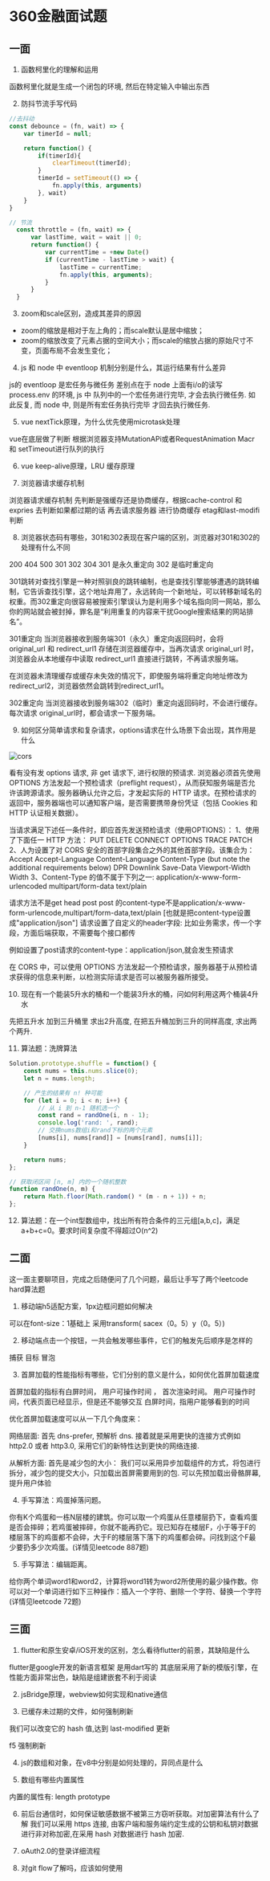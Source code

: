 # 360金融面试题

## 一面

01. 函数柯里化的理解和运用

  函数柯里化就是生成一个闭包的环境, 然后在特定输入中输出东西

02. 防抖节流手写代码

``` js
//去抖动
const debounce = (fn, wait) => {
    var timerId = null;

    return function() {
        if(timerId){
            clearTimeout(timerId);
        }
        timerId = setTimeout(() => {
            fn.apply(this, arguments)
        }, wait)
    }
}
```

``` js
// 节流
  const throttle = (fn, wait) => {
      var lastTime, wait = wait || 0;
      return function() {
          var currentTime = +new Date()
          if (currentTime - lastTime > wait) {
              lastTime = currentTime;
              fn.apply(this, arguments);
          }
      }
  }
```

03. zoom和scale区别，造成其差异的原因

* zoom的缩放是相对于左上角的；而scale默认是居中缩放；
* zoom的缩放改变了元素占据的空间大小；而scale的缩放占据的原始尺寸不变，页面布局不会发生变化；

04. js 和 node 中 eventloop 机制分别是什么，其运行结果有什么差异

js的 eventloop 是宏任务与微任务 差别点在于 node 上面有i/o的读写 process.env 的环境, js 中 队列中的一个宏任务进行完毕, 才会去执行微任务. 如此反复, 而 node 中, 则是所有宏任务执行完毕 才回去执行微任务.

05. vue nextTick原理，为什么优先使用microtask处理

vue在底层做了判断 根据浏览器支持MutationAPi或者RequestAnimation Macr和 setTimeout进行队列的执行

06. vue keep-alive原理，LRU 缓存原理

07. 浏览器请求缓存机制

浏览器请求缓存机制 先判断是强缓存还是协商缓存，根据cache-control 和expries 去判断如果都过期的话 再去请求服务器 进行协商缓存 etag和last-modifi 判断

08. 浏览器状态码有哪些，301和302表现在客户端的区别，浏览器对301和302的处理有什么不同

 200 404 500 301 302 304
301 是永久重定向  302 是临时重定向

301跳转对查找引擎是一种对照驯良的跳转编制，也是查找引擎能够遭遇的跳转编制，它告诉查找引擎，这个地址弃用了，永远转向一个新地址，可以转移新域名的权重。而302重定向很容易被搜索引擎误认为是利用多个域名指向同一网站，那么你的网站就会被封掉，罪名是“利用重复的内容来干扰Google搜索结果的网站排名”。

301重定向
当浏览器接收到服务端301（永久）重定向返回码时，会将 original_url 和 redirect_url1 存储在浏览器缓存中，当再次请求 original_url 时，浏览器会从本地缓存中读取 redirect_url1 直接进行跳转，不再请求服务端。

在浏览器未清理缓存或缓存未失效的情况下，即使服务端将重定向地址修改为redirect_url2，浏览器依然会跳转到redirect_url1。

302重定向
当浏览器接收到服务端302（临时）重定向返回码时，不会进行缓存。每次请求 original_url时，都会请求一下服务端。

09. 如何区分简单请求和复杂请求，options请求在什么场景下会出现，其作用是什么

![cors](https://tva1.sinaimg.cn/large/0081Kckwgy1gjz3skllorj30iy099abs.jpg)

看有没有发 options 请求, 非 get 请求下, 进行权限的预请求.
浏览器必须首先使用 OPTIONS 方法发起一个预检请求（preflight request），从而获知服务端是否允许该跨源请求。服务器确认允许之后，才发起实际的 HTTP 请求。在预检请求的返回中，服务器端也可以通知客户端，是否需要携带身份凭证（包括 Cookies 和 HTTP 认证相关数据）。

当请求满足下述任一条件时，即应首先发送预检请求（使用OPTIONS）：
1、使用了下面任一 HTTP 方法：
PUT
DELETE
CONNECT
OPTIONS
TRACE
PATCH
2、人为设置了对 CORS 安全的首部字段集合之外的其他首部字段。该集合为：
Accept
Accept-Language
Content-Language
Content-Type (but note the additional requirements below)
DPR
Downlink
Save-Data
Viewport-Width
Width
3、Content-Type 的值不属于下列之一:
application/x-www-form-urlencoded
multipart/form-data
text/plain

请求方法不是get head post
post 的content-type不是application/x-www-form-urlencode,multipart/form-data,text/plain [也就是把content-type设置成"application/json"]
请求设置了自定义的header字段: 比如业务需求，传一个字段，方面后端获取，不需要每个接口都传

例如设置了post请求的content-type：application/json,就会发生预请求

在 CORS 中，可以使用 OPTIONS 方法发起一个预检请求，服务器基于从预检请求获得的信息来判断，以检测实际请求是否可以被服务器所接受。

10. 现在有一个能装5升水的桶和一个能装3升水的桶，问如何利用这两个桶装4升水

先把五升水 加到三升桶里 求出2升高度, 在把五升桶加到三升的同样高度, 求出两个两升.

11. 算法题：洗牌算法

``` js
Solution.prototype.shuffle = function() {
    const nums = this.nums.slice(0);
    let n = nums.length;

    // 产生的结果有 n! 种可能
    for (let i = 0; i < n; i++) {
        // 从 i 到 n-1 随机选一个
        const rand = randOne(i, n - 1);
        console.log('rand: ', rand);
        // 交换nums数组i和rand下标的两个元素
        [nums[i], nums[rand]] = [nums[rand], nums[i]];
    }

    return nums;
};

// 获取闭区间 [n, m] 内的一个随机整数
function randOne(n, m) {
    return Math.floor(Math.random() * (m - n + 1)) + n;
};
```

12. 算法题：在一个int型数组中，找出所有符合条件的三元组[a,b,c]，满足a+b+c=0。要求时间复杂度不得超过O(n^2)

## 二面

这一面主要聊项目，完成之后随便问了几个问题，最后让手写了两个leetcode hard算法题

01. 移动端h5适配方案，1px边框问题如何解决

 可以在font-size：1基础上 采用transform( sacex（0。5）y（0。5）)

02. 移动端点击一个按钮，一共会触发哪些事件，它们的触发先后顺序是怎样的

捕获 目标 冒泡

03. 首屏加载的性能指标有哪些，它们分别的意义是什么，如何优化首屏加载速度

首屏加载的指标有白屏时间， 用户可操作时间 ， 首次渲染时间。
用户可操作时间，代表页面已经显示，但是还不能够交互
白屏时间，指用户能够看到的时间

优化首屏加载速度可以从一下几个角度来：

网络层面: 首先 dns-prefer, 预解析 dns. 接着就是采用更快的连接方式例如 http2.0 或者 http3.0, 采用它们的新特性达到更快的网络连接.

从解析方面: 首先是减少包的大小： 我们可以采用异步加载组件的方式，将包进行拆分，减少包的提交大小，只加载出首屏需要用到的包.
可以先预加载出骨骼屏幕, 提升用户体验

04. 手写算法：鸡蛋掉落问题。

你有K个鸡蛋和一栋N层楼的建筑。你可以取一个鸡蛋从任意楼层扔下，查看鸡蛋是否会摔碎；若鸡蛋被摔碎，你就不能再扔它。现已知存在楼层F，小于等于F的楼层落下的鸡蛋都不会碎，大于F的楼层落下落下的鸡蛋都会碎。问找到这个F最少要扔多少次鸡蛋。(详情见leetcode 887题)

05. 手写算法：编辑距离。

给你两个单词word1和word2，计算将word1转为word2所使用的最少操作数。你可以对一个单词进行如下三种操作：插入一个字符、删除一个字符、替换一个字符(详情见leetcode 72题)

## 三面

01. flutter和原生安卓/iOS开发的区别，怎么看待flutter的前景，其缺陷是什么

flutter是google开发的新语言框架 是用dart写的 其底层采用了新的模版引擎，在性能方面非常出色，缺陷是组建嵌套不利于阅读

02. jsBridge原理，webview如何实现和native通信

03. 已缓存未过期的文件，如何强制刷新

我们可以改变它的 hash 值,达到 last-modified 更新

f5 强制刷新

04. js的数组和对象，在v8中分别是如何处理的，异同点是什么

05. 数组有哪些内置属性

内置的属性有: length prototype

06. 前后台通信时，如何保证敏感数据不被第三方窃听获取。对加密算法有什么了解
  我们可以采用 https 连接, 由客户端和服务端约定生成的公钥和私钥对数据进行非对称加密,在采用 hash 对数据进行 hash 加密.

07. oAuth2.0的登录详细流程

08. 对git flow了解吗，应该如何使用
